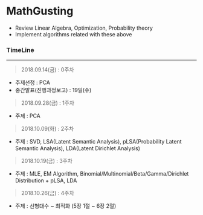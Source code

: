# MathGusting
- Review Linear Algebra, Optimization, Probability theory
- Implement algorithms related with these above

### TimeLine
---
> 2018.09.14(금) : 0주차
 - 주제선정 : PCA
 - 중간발표(진행과정보고) : 19일(수)

> 2018.09.28(금) : 1주차
 - 주제 : PCA
 
> 2018.10.09(화) : 2주차
 - 주제 : SVD, LSA(Latent Semantic Analysis), pLSA(Probability Latent Semantic Analysis), LDA(Latent Dirichlet Analysis) 

> 2018.10.19(금) : 3주차
 - 주제 : MLE, EM Algorithm, Binomial/Multinomial/Beta/Gamma/Dirichlet Distribution + pLSA, LDA
 
> 2018.10.26(금) : 4주차
 - 주제 : 선형대수 ~ 최적화 (5장 1절 ~ 6장 2절)

